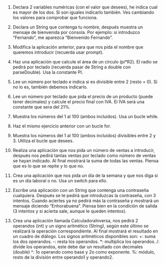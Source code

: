 


1. Declara 2 variables numéricas (con el valor que desees), he indica cual es mayor de los
dos. Si son iguales indicarlo también. Ves cambiando los valores para comprobar que
funciona.

2. Declara un String que contenga tu nombre, después muestra un mensaje de bienvenida
por consola. Por ejemplo: si introduzco “Fernando”, me aparezca “Bienvenido Fernando”.

3. Modifica la aplicación anterior, para que nos pida el nombre que queremos introducir
(recuerda usar prompt).

4. Haz una aplicación que calcule el área de un círculo (pi*R2). El radio se pedirá por teclado
(recuerda pasar de String a double con parseDouble). Usa la constante PI.

5. Lee un número por teclado e indica si es divisible entre 2 (resto = 0). Si no lo es, también
debemos indicarlo.

6. Lee un número por teclado que pida el precio de un producto (puede tener decimales) y
calcule el precio final con IVA. El IVA será una constante que sera del 21%.

7. Muestra los números del 1 al 100 (ambos incluidos). Usa un bucle while.

8. Haz el mismo ejercicio anterior con un bucle for.

9. Muestra los números del 1 al 100 (ambos incluidos) divisibles entre 2 y 3. Utiliza el bucle
que desees.

10. Realiza una aplicación que nos pida un número de ventas a introducir, después nos
pedirá tantas ventas por teclado como número de ventas se hayan indicado. Al final
mostrará la suma de todas las ventas. Piensa que es lo que se repite y lo que no.

11. Crea una aplicación que nos pida un día de la semana y que nos diga si es un día laboral
o no. Usa un switch para ello.

12. Escribe una aplicación con un String que contenga una contraseña cualquiera. Después
se te pedirá que introduzcas la contraseña, con 3 intentos. Cuando aciertes ya no pedirá
más la contraseña y mostrará un mensaje diciendo “Enhorabuena”. Piensa bien en la
condición de salida (3 intentos y si acierta sale, aunque le queden intentos).

13. Crea una aplicación llamada CalculadoraInversa, nos pedirá 2 operandos (int) y un signo
aritmético (String), según este último se realizará la operación correspondiente. Al final
mostrará el resultado en un cuadro de diálogo.
Los signos aritméticos disponibles son:
+: suma los dos operandos.
-: resta los operandos.
*: multiplica los operandos.
/: divide los operandos, este debe dar un resultado con decimales (double)
^: 1o operando como base y 2o como exponente.
%: módulo, resto de la división entre operando1 y operando2.